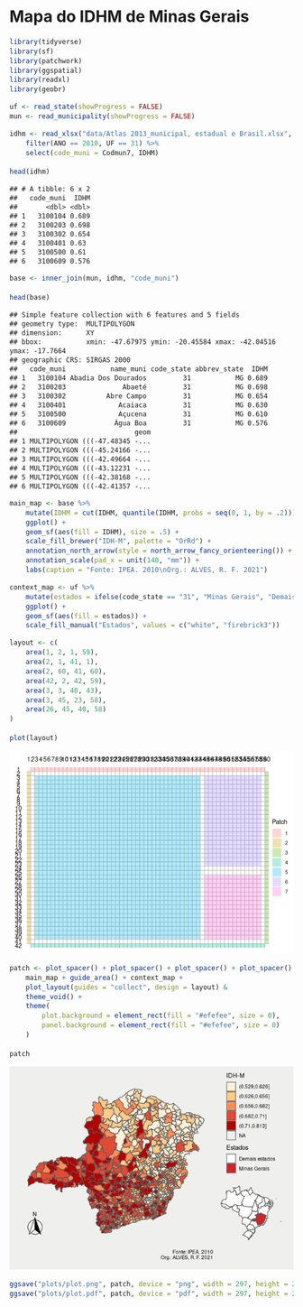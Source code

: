 Mapa do IDHM de Minas Gerais
================

``` r
library(tidyverse)
library(sf)
library(patchwork)
library(ggspatial)
library(readxl)
library(geobr)
```

``` r
uf <- read_state(showProgress = FALSE)
mun <- read_municipality(showProgress = FALSE)
```

``` r
idhm <- read_xlsx("data/Atlas 2013_municipal, estadual e Brasil.xlsx", sheet = 2) %>%
    filter(ANO == 2010, UF == 31) %>%
    select(code_muni = Codmun7, IDHM)

head(idhm)
```

    ## # A tibble: 6 x 2
    ##   code_muni  IDHM
    ##       <dbl> <dbl>
    ## 1   3100104 0.689
    ## 2   3100203 0.698
    ## 3   3100302 0.654
    ## 4   3100401 0.63 
    ## 5   3100500 0.61 
    ## 6   3100609 0.576

``` r
base <- inner_join(mun, idhm, "code_muni")

head(base)
```

    ## Simple feature collection with 6 features and 5 fields
    ## geometry type:  MULTIPOLYGON
    ## dimension:      XY
    ## bbox:           xmin: -47.67975 ymin: -20.45584 xmax: -42.04516 ymax: -17.7664
    ## geographic CRS: SIRGAS 2000
    ##   code_muni           name_muni code_state abbrev_state  IDHM
    ## 1   3100104 Abadia Dos Dourados         31           MG 0.689
    ## 2   3100203              Abaeté         31           MG 0.698
    ## 3   3100302          Abre Campo         31           MG 0.654
    ## 4   3100401             Acaiaca         31           MG 0.630
    ## 5   3100500             Açucena         31           MG 0.610
    ## 6   3100609            Água Boa         31           MG 0.576
    ##                             geom
    ## 1 MULTIPOLYGON (((-47.48345 -...
    ## 2 MULTIPOLYGON (((-45.24166 -...
    ## 3 MULTIPOLYGON (((-42.49664 -...
    ## 4 MULTIPOLYGON (((-43.12231 -...
    ## 5 MULTIPOLYGON (((-42.38168 -...
    ## 6 MULTIPOLYGON (((-42.41357 -...

``` r
main_map <- base %>%
    mutate(IDHM = cut(IDHM, quantile(IDHM, probs = seq(0, 1, by = .2)))) %>%
    ggplot() +
    geom_sf(aes(fill = IDHM), size = .5) +
    scale_fill_brewer("IDH-M", palette = "OrRd") +
    annotation_north_arrow(style = north_arrow_fancy_orienteering()) +
    annotation_scale(pad_x = unit(140, "mm")) +
    labs(caption = "Fonte: IPEA. 2010\nOrg.: ALVES, R. F. 2021")
```

``` r
context_map <- uf %>%
    mutate(estados = ifelse(code_state == "31", "Minas Gerais", "Demais estados")) %>%
    ggplot() +
    geom_sf(aes(fill = estados)) +
    scale_fill_manual("Estados", values = c("white", "firebrick3"))
```

``` r
layout <- c(
    area(1, 2, 1, 59),
    area(2, 1, 41, 1),
    area(2, 60, 41, 60),
    area(42, 2, 42, 59),
    area(3, 3, 40, 43),
    area(3, 45, 23, 58),
    area(26, 45, 40, 58)
)

plot(layout)
```

![](README_files/figure-gfm/unnamed-chunk-7-1.png)<!-- -->

``` r
patch <- plot_spacer() + plot_spacer() + plot_spacer() + plot_spacer() +
    main_map + guide_area() + context_map +
    plot_layout(guides = "collect", design = layout) &
    theme_void() +
    theme(
        plot.background = element_rect(fill = "#efefee", size = 0),
        panel.background = element_rect(fill = "#efefee", size = 0)
    )

patch
```

![](README_files/figure-gfm/unnamed-chunk-8-1.png)<!-- -->

``` r
ggsave("plots/plot.png", patch, device = "png", width = 297, height = 210, units = "mm")
ggsave("plots/plot.pdf", patch, device = "pdf", width = 297, height = 210, units = "mm")
```
